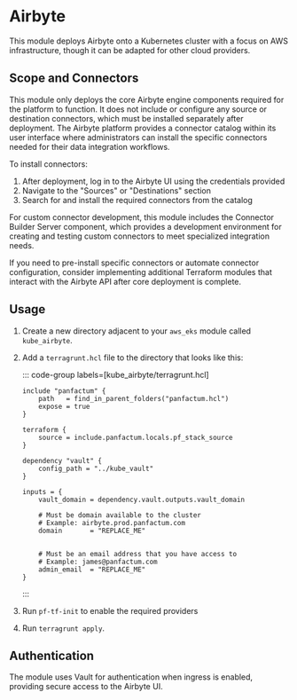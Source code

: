 # Airbyte

This module deploys Airbyte onto a Kubernetes cluster with a focus on AWS infrastructure, though it can be adapted for other cloud providers.

## Scope and Connectors

This module only deploys the core Airbyte engine components required for the platform to function. It does not include or configure any source or destination connectors, which must be installed separately after deployment. The Airbyte platform provides a connector catalog within its user interface where administrators can install the specific connectors needed for their data integration workflows.

To install connectors:

1. After deployment, log in to the Airbyte UI using the credentials provided
1. Navigate to the "Sources" or "Destinations" section
1. Search for and install the required connectors from the catalog

For custom connector development, this module includes the Connector Builder Server component, which provides a development environment for creating and testing custom connectors to meet specialized integration needs.

If you need to pre-install specific connectors or automate connector configuration, consider implementing additional Terraform modules that interact with the Airbyte API after core deployment is complete.

## Usage

1. Create a new directory adjacent to your `aws_eks` module called `kube_airbyte`.
1. Add a `terragrunt.hcl` file to the directory that looks like this:

    ::: code-group labels=[kube_airbyte/terragrunt.hcl]
    ```hcl collapse={1-9} "REPLACE_ME"
    include "panfactum" {
        path   = find_in_parent_folders("panfactum.hcl")
        expose = true
    }

    terraform {
        source = include.panfactum.locals.pf_stack_source
    }

    dependency "vault" {
        config_path = "../kube_vault"
    }

    inputs = {
        vault_domain = dependency.vault.outputs.vault_domain

        # Must be domain available to the cluster
        # Example: airbyte.prod.panfactum.com
        domain       = "REPLACE_ME"


        # Must be an email address that you have access to
        # Example: james@panfactum.com
        admin_email  = "REPLACE_ME"
    }
    ```
    :::  

1. Run `pf-tf-init` to enable the required providers
1. Run `terragrunt apply`.

## Authentication

The module uses Vault for authentication when ingress is enabled, providing secure access to the Airbyte UI.